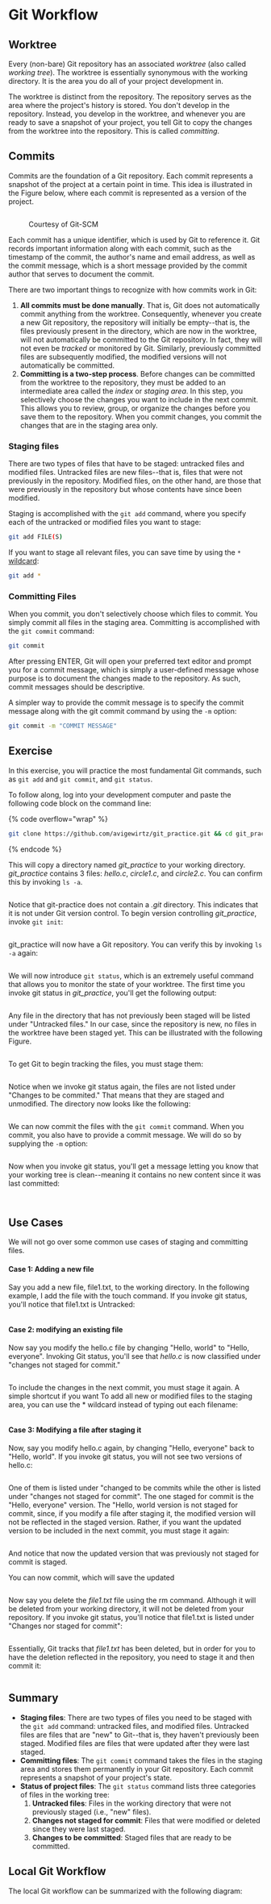 # Git Workflow

## Worktree

Every (non-bare) Git repository has an associated _worktree_ (also called _working tree_). The worktree is essentially synonymous with the working directory. It is the area you do all of your project development in.&#x20;

The worktree is distinct from the repository. The repository serves as the area where the project's history is stored. You don't develop in the repository. Instead, you develop in the worktree, and whenever you are ready to save a snapshot of your project, you tell Git to copy the changes from the worktree into the repository. This is called _committing_.&#x20;

## Commits

Commits are the foundation of a Git repository. Each commit represents a snapshot of the project at a certain point in time. This idea is illustrated in the Figure below, where each commit is represented as a version of the project.&#x20;

<figure><img src="../../.gitbook/assets/snapshots-2.png" alt=""><figcaption><p>Courtesy of Git-SCM</p></figcaption></figure>

Each commit has a unique identifier, which is used by Git to reference it. Git records important information along with each commit, such as the timestamp of the commit, the author's name and email address, as well as the commit message, which is a short message provided by the commit author that serves to document the commit.&#x20;

There are two important things to recognize with how commits work in Git:

1. **All commits must be done manually**. That is, Git does not automatically commit anything from the worktree. Consequently, whenever you create a new Git repository, the repository will initially be empty--that is, the files previously present in the directory, which are now in the worktree, will not automatically be committed to the Git repository. In fact, they will not even be _tracked_ or monitored by Git. Similarly, previously committed files are subsequently modified, the modified versions will not automatically be committed.
2. **Committing is a two-step process**. Before changes can be committed from the worktree to the repository, they must be added to an intermediate area called the _index_ or _staging area_. In this step, you selectively choose the changes you want to include in the next commit. This allows you to review, group, or organize the changes before you save them to the repository. When you commit changes, you commit the changes that are in the staging area only.&#x20;

### Staging files

There are two types of files that have to be staged: untracked files and modified files. Untracked files are new files--that is, files that were not previously in the repository. Modified files, on the other hand, are those that were previously in the repository but whose contents have since been modified.&#x20;

Staging is accomplished with the `git add` command, where you specify each of the untracked or modified files you want to stage:&#x20;

```bash
git add FILE(S)
```

If you want to stage all relevant files, you can save time by using the `*` [wildcard](../../bash/useful-command-line-features.md#wildcards):

```bash
git add * 
```

### Committing Files

When you commit, you don't selectively choose which files to commit. You simply commit all files in the staging area. Committing is accomplished with the `git commit` command:

```bash
git commit
```

After pressing ENTER, Git will open your preferred text editor and prompt you for a commit message, which is simply a user-defined message whose purpose is to document the changes made to the repository. As such, commit messages should be descriptive.

A simpler way to provide the commit message is to specify the commit message along with the git commit command by using the `-m` option:

```bash
git commit -m "COMMIT MESSAGE" 
```

## Exercise

In this exercise, you will practice the most fundamental Git commands, such as `git add` and `git commit`, and `git status`.&#x20;

To follow along, log into your development computer and paste the following code block on the command line:

{% code overflow="wrap" %}
```bash
git clone https://github.com/avigewirtz/git_practice.git && cd git_practice && rm -rf .git
```
{% endcode %}

This will copy a directory named _git\_practice_ to your working directory. _git\_practice_ contains 3 files: _hello.c_, _circle1.c_, and _circle2.c_. You can confirm this by invoking `ls -a`.

<figure><img src="../../.gitbook/assets/Screenshot 2023-05-03 at 3.56.14 PM.png" alt=""><figcaption></figcaption></figure>

Notice that git-practice does not contain a _.git_ directory. This indicates that it is not under Git version control. To begin version controlling _git\_practice_, invoke `git init`:

<figure><img src="../../.gitbook/assets/Screenshot 2023-05-03 at 3.57.17 PM.png" alt=""><figcaption></figcaption></figure>

git\_practice will now have a Git repository. You can verify this by invoking `ls -a` again:&#x20;

<figure><img src="../../.gitbook/assets/Screenshot 2023-05-03 at 3.59.00 PM.png" alt=""><figcaption></figcaption></figure>

We will now introduce `git status`, which is an extremely useful command that allows you to monitor the state of your worktree. The first time you invoke git status in _git\_practice_, you'll get the following output:

<figure><img src="../../.gitbook/assets/Screenshot 2023-05-03 at 4.00.05 PM (1).png" alt=""><figcaption></figcaption></figure>

Any file in the directory that has not previously been staged will be listed under "Untracked files." In our case, since the repository is new, no files in the worktree have been staged yet. This can be illustrated with the following Figure.

<figure><img src="../../.gitbook/assets/image (10).png" alt=""><figcaption></figcaption></figure>

To get Git to begin tracking the files, you must stage them:

<figure><img src="../../.gitbook/assets/Screenshot 2023-05-03 at 7.35.05 PM.png" alt=""><figcaption></figcaption></figure>

Notice when we invoke git status again, the files are not listed under "Changes to be commited." That means that they are staged and unmodified. The directory now looks like the following:

<figure><img src="../../.gitbook/assets/image (9).png" alt=""><figcaption></figcaption></figure>

We can now commit the files with the `git commit` command. When you commit, you also have to provide a commit message. We will do so by supplying the `-m` option:&#x20;

<figure><img src="../../.gitbook/assets/Screenshot 2023-05-03 at 7.38.50 PM.png" alt=""><figcaption></figcaption></figure>

Now when you invoke git status, you'll get a message letting you know that your working tree is clean--meaning it contains no new content since it was last committed:

<figure><img src="../../.gitbook/assets/Screenshot 2023-05-03 at 7.39.56 PM.png" alt=""><figcaption></figcaption></figure>

<figure><img src="../../.gitbook/assets/image (7).png" alt=""><figcaption></figcaption></figure>

## Use Cases

We will not go over some common use cases of staging and committing files.

#### Case 1: Adding a new file

Say you add a new file, file1.txt, to the working directory. In the following example, I add the file with the touch command. If you invoke git status, you'll notice that file1.txt is Untracked:

<figure><img src="../../.gitbook/assets/Screenshot 2023-05-03 at 4.02.30 PM.png" alt=""><figcaption></figcaption></figure>

#### Case 2: modifying an existing file

Now say you modify the hello.c file by changing "Hello, world" to "Hello, everyone". Invoking Git status, you'll see that _hello.c_ is now classified under "changes not staged for commit."&#x20;

<figure><img src="../../.gitbook/assets/Screenshot 2023-05-03 at 4.03.19 PM.png" alt=""><figcaption></figcaption></figure>

To include the changes in the next commit, you must stage it again. A simple shortcut if you want To add all new or modified files to the staging area, you can use the \* wildcard instead of typing out each filename:

<figure><img src="../../.gitbook/assets/Screenshot 2023-05-03 at 4.04.08 PM.png" alt=""><figcaption></figcaption></figure>

#### Case 3: Modifying a file after staging it

Now, say you modify hello.c again, by changing "Hello, everyone" back to "Hello, world". If you invoke git status, you will not see two versions of hello.c:&#x20;

<figure><img src="../../.gitbook/assets/Screenshot 2023-05-03 at 7.56.28 PM.png" alt=""><figcaption></figcaption></figure>

One of them is listed under "changed to be commits while the other is listed under "changes not staged for commit". The one staged for commit is the "Hello, everyone" version. The "Hello, world version is not staged for commit, since, if you modify a file after staging it, the modified version will not be reflected in the staged version. Rather, if you want the updated version to be included in the next commit, you must stage it again:&#x20;

<figure><img src="../../.gitbook/assets/Screenshot 2023-05-03 at 8.05.28 PM.png" alt=""><figcaption></figcaption></figure>

And notice that now the updated version that was previously not staged for commit is staged.&#x20;

You can now commit, which will save the updated&#x20;

<figure><img src="../../.gitbook/assets/Screenshot 2023-05-03 at 8.06.58 PM.png" alt=""><figcaption></figcaption></figure>

Now say you delete the _file1.txt_ file using the rm command. Although it will be deleted from your working directory, it will not be deleted from your repository. If you invoke git status, you'll notice that file1.txt is listed under "Changes nor staged for commit":

<figure><img src="../../.gitbook/assets/Screenshot 2023-05-03 at 8.20.08 PM.png" alt=""><figcaption></figcaption></figure>

Essentially, Git tracks that _file1.txt_ has been deleted, but in order for you to have the deletion reflected in the repository, you need to stage it and then commit it:

<figure><img src="../../.gitbook/assets/Screenshot 2023-05-03 at 8.22.15 PM.png" alt=""><figcaption></figcaption></figure>

## Summary

* **Staging files**: There are two types of files you need to be staged with the `git add` command: untracked files, and modified files. Untracked files are files that are "new" to Git--that is, they haven't previously been staged. Modified files are files that were updated after they were last staged.&#x20;
* **Committing files**: The `git commit` command takes the files in the staging area and stores them permanently in your Git repository. Each commit represents a snapshot of your project's state.
* **Status of project files**: The `git status` command lists three categories of files in the working tree:
  1. **Untracked files**: Files in the working directory that were not previously staged (i.e., "new" files).&#x20;
  2. **Changes not staged for commit**: Files that were modified or deleted since they were last staged.&#x20;
  3. **Changes to be committed**: Staged files that are ready to be committed.

## Local Git Workflow

The local Git workflow can be summarized with the following diagram:

<figure><img src="../../.gitbook/assets/image (7) (1) (1).png" alt=""><figcaption></figcaption></figure>
